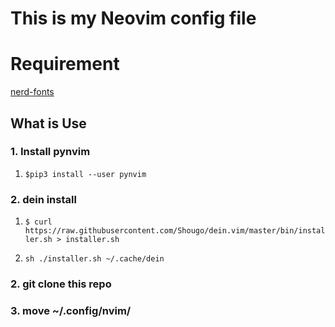 # This is my Neovim config file

# Requirement

[nerd-fonts](https://github.com/ryanoasis/nerd-fonts)

## What is Use

### 1. Install pynvim

1. ``` $pip3 install --user pynvim ```

### 2. dein install

1. ``` $ curl https://raw.githubusercontent.com/Shougo/dein.vim/master/bin/installer.sh > installer.sh ```

2. ```sh ./installer.sh ~/.cache/dein```

### 2. git clone this repo

### 3. move ~/.config/nvim/
